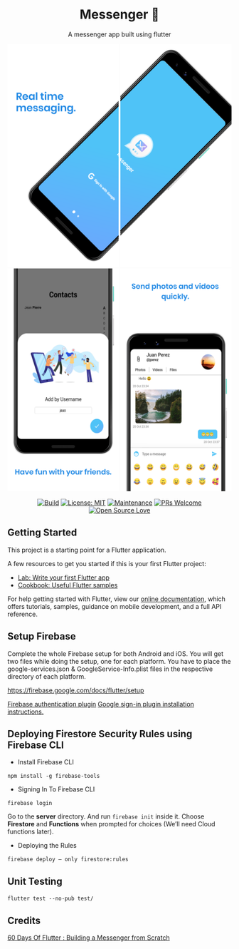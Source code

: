 <h1 align="center"> Messenger 🤳</h1>
<p align="center">A messenger app built using flutter</p>

<p align="center">
    <img src="docs/1.png" height="500em"/>
    <img src="docs/2.png" height="500em"/>
    <img src="docs/3.png" height="500em"/>
    <img src="docs/4.png" height="500em"/>
</p>

<p align="center">
    <a href="https://travis-ci.com/vcjpierre/messenger"><img src="https://travis-ci.com/vcjpierre/messenger.svg?token=yECM8TuNxt87DoJ5PM49&branch=master" alt="Build"></a>
    <a href="https://opensource.org/licenses/MIT"><img src="https://img.shields.io/badge/License-MIT-yellow.svg" alt="License: MIT"></a>
    <a href="https://github.com/vcjpierre/flutter-messenger/graphs/commit-activity"><img src="https://img.shields.io/badge/Maintained%3F-yes-green.svg" alt="Maintenance"></a>
    <a href="#"><img src="https://img.shields.io/badge/PRs-welcome-brightgreen.svg?style=flat-square" alt="PRs Welcome"></a>
    <a href="#"><img src="https://badges.frapsoft.com/os/v1/open-source.svg?v=102" alt="Open Source Love"></a>
</p>

## Getting Started

This project is a starting point for a Flutter application.

A few resources to get you started if this is your first Flutter project:

- [Lab: Write your first Flutter app](https://flutter.dev/docs/get-started/codelab)
- [Cookbook: Useful Flutter samples](https://flutter.dev/docs/cookbook)

For help getting started with Flutter, view our
[online documentation](https://flutter.dev/docs), which offers tutorials,
samples, guidance on mobile development, and a full API reference.

## Setup Firebase

Complete the whole Firebase setup for both Android and iOS. You will get two files while doing the setup, one for each platform. You have to place the google-services.json & GoogleService-Info.plist files in the respective directory of each platform. 

https://firebase.google.com/docs/flutter/setup

[Firebase authentication plugin](https://pub.dev/packages/firebase_auth)
[Google sign-in plugin installation instructions.](https://pub.dev/packages/google_sign_in#-readme-tab-)

## Deploying Firestore Security Rules using Firebase CLI 

- Install Firebase CLI
```
npm install -g firebase-tools
```
- Signing In To Firebase CLI 
```
firebase login
```
Go to the **server** directory. And run `firebase init` inside it. Choose **Firestore** and **Functions** when prompted for choices (We’ll need Cloud functions later).

- Deploying the Rules
```
firebase deploy — only firestore:rules
```

## Unit Testing 

```
flutter test --no-pub test/
```

## Credits

[60 Days Of Flutter : Building a Messenger from Scratch](https://medium.com/@adityadroid/60-days-of-flutter-building-a-messenger-from-scratch-ab2c89e1fd0f)

